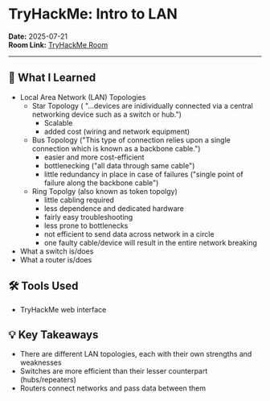 # TryHackMe: Intro to LAN

**Date:** 2025-07-21  
**Room Link:** [TryHackMe Room](https://tryhackme.com/room/introtolan)

---

## 🧠 What I Learned
- Local Area Network (LAN) Topologies
	- Star Topology ( "...devices are inidividually connected via a central networking device such as a switch or hub.")
		+ Scalable
		- added cost (wiring and network equipment)
	- Bus Topology ("This type of connection relies upon a single connection which is known as a backbone cable.")
		+ easier and more cost-efficient
		- bottlenecking ("all data through same cable")
		- little redundancy in place in case of failures ("single point of failure along the backbone cable") 
	- Ring Topolgy (also known as token topolgy)
		+ little cabling required
		+ less dependence and dedicated hardware
		+ fairly easy troubleshooting 
		+ less prone to bottlenecks
		- not efficient to send data across network in a circle
		- one faulty cable/device will result in the entire network breaking 
- What a switch is/does
- What a router is/does 

## 🛠️ Tools Used
- TryHackMe web interface


## 💡 Key Takeaways
- There are different LAN topologies, each with their own strengths and weaknesses 
- Switches are more efficient than their lesser counterpart (hubs/repeaters)
- Routers connect networks and pass data between them



